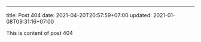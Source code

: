 ---
title: Post 404
date: 2021-04-20T20:57:59+07:00
updated: 2021-01-08T09:31:16+07:00

This is content of post 404
